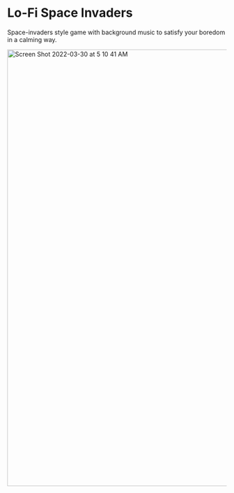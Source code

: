 Lo-Fi Space Invaders
============================================================================================================================================
Space-invaders style game with background music to satisfy your boredom in a calming way.


<img width="999" alt="Screen Shot 2022-03-30 at 5 10 41 AM" src="https://user-images.githubusercontent.com/92276168/160795975-c697f6bc-746f-4403-b472-14f653095d3f.png">
